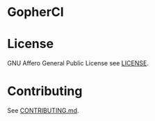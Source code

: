 # GopherCI

# License

GNU Affero General Public License see [LICENSE](LICENSE).

# Contributing

See [CONTRIBUTING.md](CONTRIBUTING.md).

